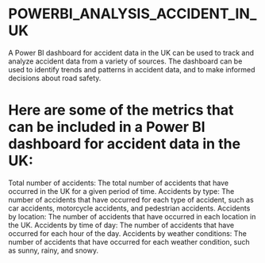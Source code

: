 # POWERBI_ANALYSIS_ACCIDENT_IN_UK
A Power BI dashboard for accident data in the UK can be used to track and analyze accident data from a variety of sources. The dashboard can be used to identify trends and patterns in accident data, and to make informed decisions about road safety.

# Here are some of the metrics that can be included in a Power BI dashboard for accident data in the UK:
Total number of accidents: The total number of accidents that have occurred in the UK for a given period of time.
Accidents by type: The number of accidents that have occurred for each type of accident, such as car accidents, motorcycle accidents, and pedestrian accidents.
Accidents by location: The number of accidents that have occurred in each location in the UK.
Accidents by time of day: The number of accidents that have occurred for each hour of the day.
Accidents by weather conditions: The number of accidents that have occurred for each weather condition, such as sunny, rainy, and snowy.

